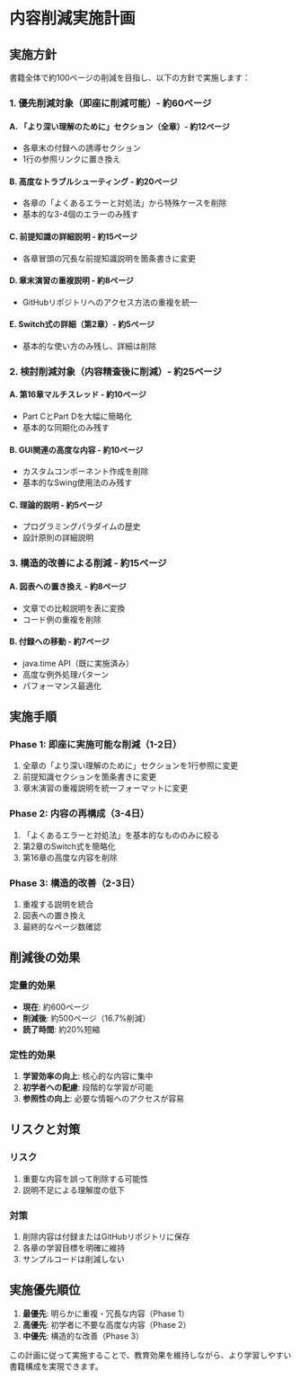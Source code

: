 # 内容削減実施計画

## 実施方針

書籍全体で約100ページの削減を目指し、以下の方針で実施します：

### 1. 優先削減対象（即座に削減可能）- 約60ページ

#### A. 「より深い理解のために」セクション（全章）- 約12ページ
- 各章末の付録への誘導セクション
- 1行の参照リンクに置き換え

#### B. 高度なトラブルシューティング - 約20ページ
- 各章の「よくあるエラーと対処法」から特殊ケースを削除
- 基本的な3-4個のエラーのみ残す

#### C. 前提知識の詳細説明 - 約15ページ
- 各章冒頭の冗長な前提知識説明を箇条書きに変更

#### D. 章末演習の重複説明 - 約8ページ
- GitHubリポジトリへのアクセス方法の重複を統一

#### E. Switch式の詳細（第2章）- 約5ページ
- 基本的な使い方のみ残し、詳細は削除

### 2. 検討削減対象（内容精査後に削減）- 約25ページ

#### A. 第16章マルチスレッド - 約10ページ
- Part CとPart Dを大幅に簡略化
- 基本的な同期化のみ残す

#### B. GUI関連の高度な内容 - 約10ページ
- カスタムコンポーネント作成を削除
- 基本的なSwing使用法のみ残す

#### C. 理論的説明 - 約5ページ
- プログラミングパラダイムの歴史
- 設計原則の詳細説明

### 3. 構造的改善による削減 - 約15ページ

#### A. 図表への置き換え - 約8ページ
- 文章での比較説明を表に変換
- コード例の重複を削除

#### B. 付録への移動 - 約7ページ
- java.time API（既に実施済み）
- 高度な例外処理パターン
- パフォーマンス最適化

## 実施手順

### Phase 1: 即座に実施可能な削減（1-2日）
1. 全章の「より深い理解のために」セクションを1行参照に変更
2. 前提知識セクションを箇条書きに変更
3. 章末演習の重複説明を統一フォーマットに変更

### Phase 2: 内容の再構成（3-4日）
1. 「よくあるエラーと対処法」を基本的なもののみに絞る
2. 第2章のSwitch式を簡略化
3. 第16章の高度な内容を削除

### Phase 3: 構造的改善（2-3日）
1. 重複する説明を統合
2. 図表への置き換え
3. 最終的なページ数確認

## 削減後の効果

### 定量的効果
- **現在**: 約600ページ
- **削減後**: 約500ページ（16.7%削減）
- **読了時間**: 約20%短縮

### 定性的効果
1. **学習効率の向上**: 核心的な内容に集中
2. **初学者への配慮**: 段階的な学習が可能
3. **参照性の向上**: 必要な情報へのアクセスが容易

## リスクと対策

### リスク
1. 重要な内容を誤って削除する可能性
2. 説明不足による理解度の低下

### 対策
1. 削除内容は付録またはGitHubリポジトリに保存
2. 各章の学習目標を明確に維持
3. サンプルコードは削減しない

## 実施優先順位

1. **最優先**: 明らかに重複・冗長な内容（Phase 1）
2. **高優先**: 初学者に不要な高度な内容（Phase 2）
3. **中優先**: 構造的な改善（Phase 3）

この計画に従って実施することで、教育効果を維持しながら、より学習しやすい書籍構成を実現できます。